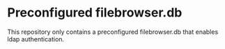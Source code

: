 # Preconfigured filebrowser.db

This repository only contains a preconfigured filebrowser.db that enables ldap authentication.

